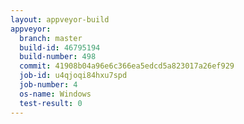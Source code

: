 ```yaml
---
layout: appveyor-build
appveyor:
  branch: master
  build-id: 46795194
  build-number: 498
  commit: 41908b04a96e6c366ea5edcd5a823017a26ef929
  job-id: u4qjoqi84hxu7spd
  job-number: 4
  os-name: Windows
  test-result: 0
---
```

